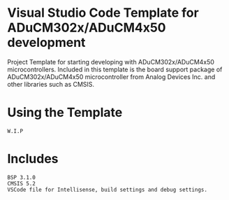 # Visual Studio Code Template for ADuCM302x/ADuCM4x50 development

Project Template for starting developing with ADuCM302x/ADuCM4x50 microcontrollers.
Included in this template is the board support package of ADuCM302x/ADuCM4x50 microcontroller from Analog Devices Inc. and other libraries such as CMSIS.

# Using the Template
    W.I.P

# Includes 
    BSP 3.1.0
    CMSIS 5.2
    VSCode file for Intellisense, build settings and debug settings.

